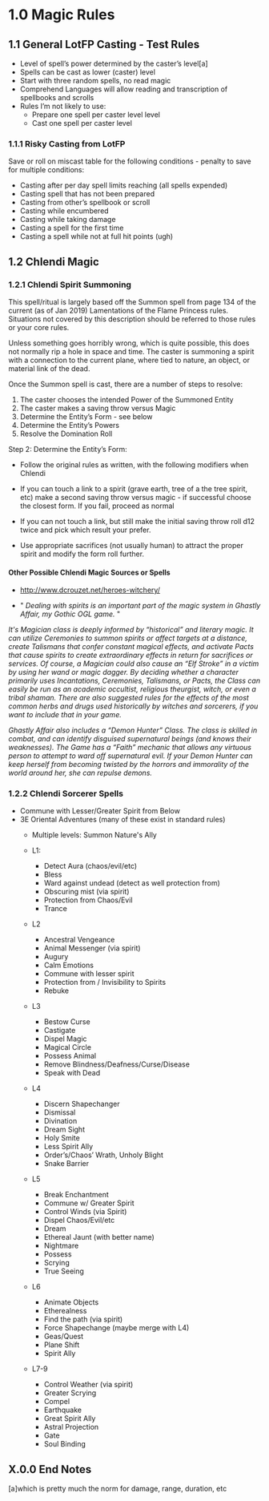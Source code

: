 # 1.0  Magic Rules

## 1.1 General LotFP Casting - Test Rules


* Level of spell’s power determined by the caster’s level[a]
* Spells can be cast as lower (caster) level
* Start with three random spells, no read magic
* Comprehend Languages will allow reading and transcription of spellbooks and scrolls
* Rules I’m not likely to use:
   * Prepare one spell per caster level level
   * Cast one spell per caster level


### 1.1.1 Risky Casting from LotFP

Save or roll on miscast table for the following conditions - penalty to save for multiple conditions:

* Casting after per day spell limits reaching (all spells expended)
* Casting spell that has not been prepared
* Casting from other’s spellbook or scroll
* Casting while encumbered
* Casting while taking damage
* Casting a spell for the first time
* Casting a spell while not at full hit points (ugh)

## 1.2  Chlendi Magic

### 1.2.1 Chlendi Spirit Summoning 

This spell/ritual is largely based off the Summon spell from page 134 of the current (as of Jan 2019) Lamentations of the Flame Princess rules.  Situations not covered by this description should be referred to those rules or your core rules.

Unless something goes horribly wrong, which is quite possible, this does not normally rip a hole in space and time.  The caster is summoning a spirit with a connection to the current plane, where tied to nature, an object, or material link of the dead.

Once the Summon spell is cast, there are a number of steps to resolve:

1. The caster chooses the intended Power of the Summoned Entity
2. The caster makes a saving throw versus Magic
3. Determine the Entity’s Form - see below
4. Determine the Entity’s Powers
5. Resolve the Domination Roll


Step 2: Determine the Entity’s Form:

* Follow the original rules as written, with the following modifiers when Chlendi

* If you can touch a link to a spirit (grave earth, tree of a the tree spirit, etc) make a second saving throw versus magic - if successful choose the closest form.  If you fail, proceed as normal

* If you can not touch a link, but still make the initial saving throw roll d12 twice and pick which result your prefer.

* Use appropriate sacrifices (not usually human) to attract the proper spirit and modify the form roll further.

#### Other Possible Chlendi Magic Sources or Spells

* http://www.dcrouzet.net/heroes-witchery/

* " _Dealing with spirits is an important part of the magic system in Ghastly Affair, my Gothic OGL game._ "

 _It's Magician class is deeply informed by “historical” and literary magic. It can utilize Ceremonies to summon spirits or affect targets at a distance, create Talismans that confer constant magical effects, and activate Pacts that cause spirits to create extraordinary effects in return for sacrifices or services. Of course, a Magician could also cause an “Elf Stroke” in a victim by using her wand or magic dagger. By deciding whether a character primarily uses Incantations, Ceremonies, Talismans, or Pacts, the Class can easily be run as an academic occultist, religious theurgist, witch, or even a tribal shaman. There are also suggested rules for the effects of the most common herbs and drugs used historically by witches and sorcerers, if you want to include that in your game._

_Ghastly Affair also includes a “Demon Hunter” Class. The class is skilled in combat, and can identify disguised supernatural beings (and knows their weaknesses). The Game has a “Faith” mechanic that allows any virtuous person to attempt to ward off supernatural evil. If your Demon Hunter can keep herself from becoming twisted by the horrors and immorality of the world around her, she can repulse demons._

### 1.2.2 Chlendi Sorcerer Spells

* Commune with Lesser/Greater Spirit from Below
* 3E Oriental Adventures (many of these exist in standard rules)
	* Multiple levels:
		Summon Nature's Ally

	* L1: 
      * Detect Aura (chaos/evil/etc)
      * Bless
      * Ward against undead (detect as well protection from)
      * Obscuring mist (via spirit)
      * Protection from Chaos/Evil
      * Trance
   	* L2
      * Ancestral Vengeance
	  * Animal Messenger (via spirit)
	  * Augury
	  * Calm Emotions
	  * Commune with lesser spirit
	  * Protection from / Invisibility to Spirits
	  * Rebuke
   	* L3
	  * Bestow Curse
	  * Castigate
	  * Dispel Magic
	  * Magical Circle
	  * Possess Animal
	  * Remove Blindness/Deafness/Curse/Disease
	  * Speak with Dead
	* L4
      * Discern Shapechanger
	  * Dismissal
	  * Divination
	  * Dream Sight
	  * Holy Smite
	  * Less Spirit Ally
	  * Order’s/Chaos’ Wrath, Unholy Blight
	  * Snake Barrier
   	* L5
      * Break Enchantment
      * Commune w/ Greater Spirit
      * Control Winds (via Spirit)
      * Dispel Chaos/Evil/etc
      * Dream
      * Ethereal Jaunt (with better name)
      * Nightmare
      * Possess
      * Scrying
      * True Seeing
   	* L6
      * Animate Objects
      * Etherealness
      * Find the path (via spirit)
      * Force Shapechange (maybe merge with L4)
      * Geas/Quest
      * Plane Shift
      * Spirit Ally
   	* L7-9
      * Control Weather (via spirit)
      * Greater Scrying
      * Compel
      * Earthquake
      * Great Spirit Ally
      * Astral Projection
      * Gate
	  * Soul Binding



## X.0.0 End Notes
[a]which is pretty much the norm for damage, range, duration, etc
